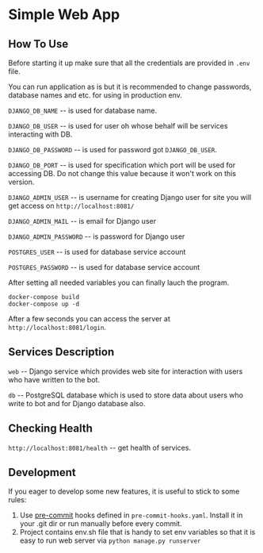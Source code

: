 # Simple Web App



## How To Use
Before starting it up make sure that all the credentials are provided in `.env` file.

You can run application as is but it is recommended to change passwords, database names and etc. for using in production env.

`DJANGO_DB_NAME` -- is used for database name.

`DJANGO_DB_USER` -- is used for user oh whose behalf will be services interacting with DB.

`DJANGO_DB_PASSWORD` -- is used for password got `DJANGO_DB_USER`.

`DJANGO_DB_PORT` -- is used for specification which port will be used for accessing DB. Do not change this value because it won't work on this version.

`DJANGO_ADMIN_USER` -- is username for creating Django user for site you will get access on `http://localhost:8081/`

`DJANGO_ADMIN_MAIL` -- is email for Django user

`DJANGO_ADMIN_PASSWORD` -- is password for Django user

`POSTGRES_USER` -- is used for database service account

`POSTGRES_PASSWORD` -- is used for database service account


After setting all needed variables you can finally lauch the program.

```
docker-compose build
docker-compose up -d
```

After a few seconds you can access the server at `http://localhost:8081/login`.


## Services Description
`web` -- Django service which provides web site for interaction with users who have written to the bot.

`db` -- PostgreSQL database which is used to store data about users who write to bot and for Django database also.


## Checking Health

`http://localhost:8081/health` -- get health of services.

## Development

If you eager to develop some new features, it is useful to stick to some rules:
1. Use [pre-commit](https://pre-commit.com) hooks defined in `pre-commit-hooks.yaml`. Install it in your .git dir or run manually before every commit.
2. Project contains env.sh file that is handy to set env variables so that it is easy to run web server via `python manage.py runserver`
